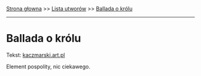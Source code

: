 [Strona głowna](../index.md) >> [Lista utworów](../list.md) >> [Ballada o królu](46.md)

---

# Ballada o królu

Tekst: [kaczmarski.art.pl](https://www.kaczmarski.art.pl/tworczosc/wiersze/ballada-o-krolu/)

Element pospolity, nic ciekawego.